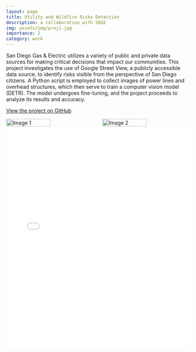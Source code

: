 ```yaml
---
layout: page
title: Utility and Wildfire Risks Detection
description: a collaboration with SDGE
img: assets/img/proj1.jpg
importance: 2
category: work
---
```


San Diego Gas & Electric utilizes a variety of public and private data sources for making critical decisions that impact our communities. This project investigates the use of Google Street View, a publicly accessible data source, to identify risks visible from the perspective of San Diego citizens. A Python script is employed to collect images of power lines and overhead structures, which then serve to train a computer vision model (DETR). The model undergoes fine-tuning, and the project proceeds to analyze its results and accuracy.

[View the project on GitHub](https://github.com/Derek-Wen/StreetViewRiskDetector-DSC180A)

<div style="display:flex; justify-content:space-between;">
  <img src="../../assets/img/proj1_1.png" alt="Image 1" style="width:50%; margin-right:10px;">
  <img src="../../assets/img/proj1_2.jpg" alt="Image 2" style="width:50%; margin-left:10px;">
</div>

<embed src="../../assets/pdf/DSC_Capstone_Quarter1_Project.pdf" type="application/pdf" width="100%" height="600px" />